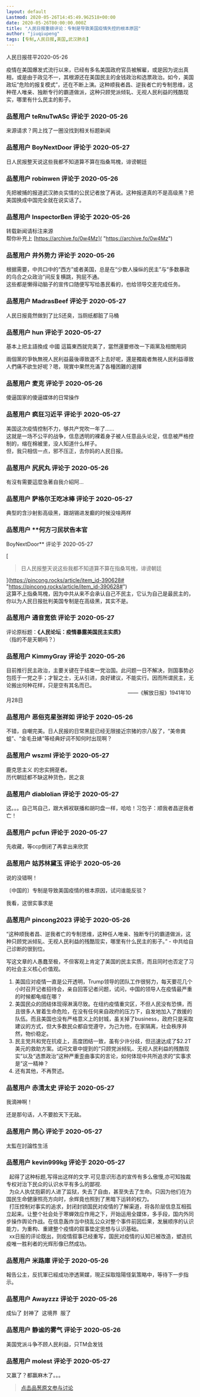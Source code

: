 ```yaml
---
layout: default
Lastmod: 2020-05-26T14:45:49.962518+00:00
date: 2020-05-26T00:00:00.000Z
title: "人民日报重磅评论：专制是导致美国疫情失控的根本原因"
author: "jiuqiupeng"
tags: [专制,人民日报,美国,武汉肺炎]
---
```


人民日报荏平2020-05-26  
  
疫情在美国爆发式流行以来，已经有多名美国政府官员被解雇，或是因为说出真相，或是由于政见不一，其根源还在美国民主的金钱政治和选票政治。如今，美国政坛“危险的报复模式”，还在不断上演。这种顺我者昌、逆我者亡的专制思维，这种荏人唯亲、独断专行的霸道做派，这种只顾党派倾轧、无视人民利益的残酷现实，哪里有什么民主的影子。

            
### 品葱用户 **teRnuTwASc** 评论于 2020-05-26
        
来源请求？网上找了一圈没找到相关标题新闻
        


            
### 品葱用户 **BoyNextDoor** 评论于 2020-05-27
        
日人民报整天说这些我都不知道算不算在指桑骂槐，诽谤朝廷
        


            
### 品葱用户 **robinwen** 评论于 2020-05-26
        
先把被捕的报道武汉肺炎实情的公民记者放了再说。这种报道真的不是高级黑？把美国换成中国完全就在说实话了。
        


            
### 品葱用户 **InspectorBen** 评论于 2020-05-26
        
转载新闻请标注来源  
帮你补充上 [https://archive.fo/0w4Mz]( "https://archive.fo/0w4Mz")
        


            
### 品葱用户 **井外势力** 评论于 2020-05-26
        
根据需要，中共口中的“西方”或者美国，总是在“少数人操纵的民主”与“多数暴政的乌合之众政治”间反复横跳，狗屁不通。  
这些都是懒得动脑子的宣传口随便写写给愚民看的，也给领导交差完成任务。
        


            
### 品葱用户 **MadrasBeef** 评论于 2020-05-27
        
人民日报竟然做到了比S还臭，当厕纸都脏了马桶
        


            
### 品葱用户 **hun** 评论于 2020-05-27
        
基本上把主語換成 中國 這篇東西就完美了，當然還要修改一下兩黨及相關用詞  
  
兩個黨的爭執無視人民利益最後導致選不上去好呢，還是獨裁者無視人民利益導致人們痛不欲生好呢？嗯，現實中果然充滿了各種困難的選擇
        


            
### 品葱用户 **麦克** 评论于 2020-05-26
        
傻逼国家的傻逼媒体的日常操作
        


            
### 品葱用户 **疯狂习近平** 评论于 2020-05-27
        
美国这次疫情控制不力，够共产党吹一年了……  
这就是一场不公平的战争，信息透明的裸着身子被人任意品头论足，信息被严格控制的，缩在棉被里，没人知道什么样子。  
但，我只相信一点，邪不压正，去你妈的人民日报。
        


            
### 品葱用户 **尻尻丸** 评论于 2020-05-26
        
有沒有需要這麼急著自我介紹阿...
        


            
### 品葱用户 **萨格尔王吃冰棒** 评论于 2020-05-27
        
典型的含沙射影高级黑，跟胡锡进发癫的时候没啥两样
        


            
### 品葱用户 **何方刁民状告本官 
BoyNextDoor** 评论于 2020-05-27
        
[

> 日人民报整天说这些我都不知道算不算在指桑骂槐，诽谤朝廷

](https://pincong.rocks/article/item_id-390628# "https://pincong.rocks/article/item_id-390628#")  
这算不上指桑骂槐，因为中共从来不会承认自己不民主，它认为自己是最民主的，你以为人民日报批判美国专制是在高级黑，其实不是。
        


            
### 品葱用户 **通音宽依** 评论于 2020-05-27
        
评论原标题：**《人民论坛：疫情暴露美国民主实质》**  
（指的不是天朝吗？）
        


            
### 品葱用户 **KimmyGray** 评论于 2020-05-26
        
目前推行民主政治，主要关键在于结束一党治国。此问题一日不解决，则国事势必包揽于一党之手；才智之士，无从引进，良好建议，不能实行。因而所谓民主，无论搬出何种花样，只是空有其名而已。  
                                                                                   ——《解放日报》1941年10月28日
        


            
### 品葱用户 **恶俗克星张祥如** 评论于 2020-05-26
        
不错，自嘲完美。日人民报的日常黑屁已经无限接近宗猪的宗八股了，“美帝粪蛆”、“金毛丑婊”等经典好词不知何时出现啊？
        


            
### 品葱用户 **wszml** 评论于 2020-05-27
        
鹿克思主义 的忠实拥趸者。  
历代朝廷都不缺这种货色，民之哀
        


            
### 品葱用户 **diablolian** 评论于 2020-05-27
        
这。。。自己骂自己，跟大裤衩联播和胡叼盘一样，哈哈！习包子：顺我者昌逆我者亡！
        


            
### 品葱用户 **pcfun** 评论于 2020-05-27
        
先收藏，等ccp倒闭了再拿出来欣赏
        


            
### 品葱用户 **姑苏林黛玉** 评论于 2020-05-26
        
说的没错啊！  
  
〔中国的〕专制是导致美国疫情的根本原因，试问谁能反驳？  
  
我看，这很实事求是
        


            
### 品葱用户 **pincong2023** 评论于 2020-05-26
        
“这种顺我者昌、逆我者亡的专制思维，这种任人唯亲、独断专行的霸道做派，这种只顾党派倾轧、无视人民利益的残酷现实，哪里有什么民主的影子。” - 中共给自己诊断的很到位。  
  
写这文章的人愚蠢至极，不但客观上肯定了美国的民主实质，而且同时也否定了习的社会主义核心价值观。  
  

1.  美国应对疫情一直是公开透明，Trump领导的团队工作很努力，每天要花几个小时召开记者招待会，亲自回答记者问题，试问，中国的领导人在疫情最严重的时候都龟缩在哪？
2.  美国民众的团结体现得淋漓尽致。在纽约疫情重灾区，不但人民没有恐惧，而且很多人冒着生命危险，在没有任何来自政府的压力下，自发地加入了救援的队伍。而且美国也没有严格意义上的封城，虽关掉了business，政府只是采取建议的方式，但大多数民众都自觉遵守，为己为他，在家隔离，社会秩序井然，物价稳定。
3.  民主党共和党在抗疫上，高度团结一致，虽有少许分歧，但迅速达成了$2.2T美元的救助方案。试问文章中提到的“只顾党派倾轧、无视人民利益的残酷现实”以及“选票政治”这种严重歪曲事实的言论，如何体现中共所追求的“实事求是”这一精神？
4.  还有其他，不再赘述。
        


            
### 品葱用户 **赤清太史** 评论于 2020-05-27
        
我滴神啊！  
  
还是那句话，人不要脸天下无敌。
        


            
### 品葱用户 **問心** 评论于 2020-05-27
        
太監在討論性生活
        


            
### 品葱用户 **kevin999kg** 评论于 2020-05-27
        
  起得了这种标题,写得出这样的文字.可见意识形态的宣传有多么傲慢,亦可知独裁专权对治下民众的认识水平有多么的鄙视.  
  为众人执仗抱薪的人进了监狱，失去了自由，甚至失去了生命。只因为他们在为国民生命健康照亮方向时，余辉竟也照到了黑暗下运转的权力。  
  打压控制对事实的追求，封闭封锁国民对疫情的了解渠道，将各阶层信息互相孤立起来。让整个社会处于寒蝉效应作用之下，开始运用全媒体，多手段，国内外同步操作舆论作战。在信息轰炸当中挠乱公众对整个事件前因后果，发展顺序的认识能力，为重构、重建整个疫情的叙事垫定思想与认识基础。  
  xx日报的评论既出，则疫情叙事已经重写，国民对疫情的认知已被改造，塑造抗疫唯一胜利者的光辉形像已然成功。
        


            
### 品葱用户 **米路庫** 评论于 2020-05-26
        
報告公主，反抗軍已經成功滲透黨媒，現正採取陰陽怪氣策略中，等待下一步指示。
        


            
### 品葱用户 **Awayzzz** 评论于 2020-05-26
        
成仙了 封神了  这境界  服了
        


            
### 品葱用户 **静谧的雾气** 评论于 2020-05-26
        
美国党派斗争不顾人民利益，只TM会发钱
        


            
### 品葱用户 **molest** 评论于 2020-05-27
        
又赢了？都赢麻木了。。。
        






> [点击品葱原文参与讨论](https://pincong.rocks/article/19419)

